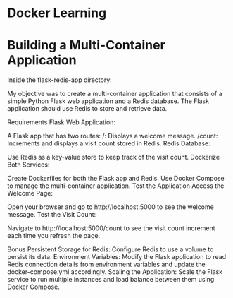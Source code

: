# Docker Learning


# Building a Multi-Container Application
Inside the flask-redis-app directory:

My objective was to create a multi-container application that consists of a simple Python Flask web application and a Redis database. The Flask application should use Redis to store and retrieve data.

Requirements
Flask Web Application:

A Flask app that has two routes:
/: Displays a welcome message.
/count: Increments and displays a visit count stored in Redis.
Redis Database:

Use Redis as a key-value store to keep track of the visit count.
Dockerize Both Services:

Create Dockerfiles for both the Flask app and Redis.
Use Docker Compose to manage the multi-container application.
Test the Application
Access the Welcome Page:

Open your browser and go to http://localhost:5000 to see the welcome message. Test the Visit Count:

Navigate to http://localhost:5000/count to see the visit count increment each time you refresh the page.

Bonus
Persistent Storage for Redis: Configure Redis to use a volume to persist its data.
Environment Variables: Modify the Flask application to read Redis connection details from environment variables and update the docker-compose.yml accordingly.
Scaling the Application: Scale the Flask service to run multiple instances and load balance between them using Docker Compose.
